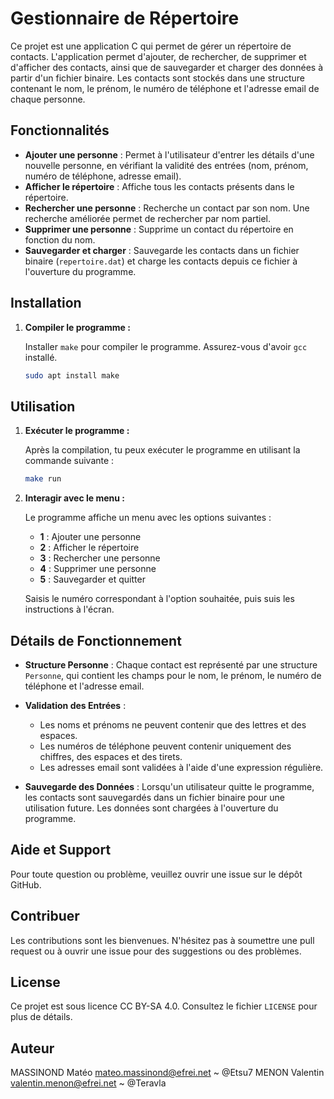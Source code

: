 # Gestionnaire de Répertoire

Ce projet est une application C qui permet de gérer un répertoire de contacts. L'application permet d'ajouter, de rechercher, de supprimer et d'afficher des contacts, ainsi que de sauvegarder et charger des données à partir d'un fichier binaire. Les contacts sont stockés dans une structure contenant le nom, le prénom, le numéro de téléphone et l'adresse email de chaque personne.

## Fonctionnalités

- **Ajouter une personne** : Permet à l'utilisateur d'entrer les détails d'une nouvelle personne, en vérifiant la validité des entrées (nom, prénom, numéro de téléphone, adresse email).
- **Afficher le répertoire** : Affiche tous les contacts présents dans le répertoire.
- **Rechercher une personne** : Recherche un contact par son nom. Une recherche améliorée permet de rechercher par nom partiel.
- **Supprimer une personne** : Supprime un contact du répertoire en fonction du nom.
- **Sauvegarder et charger** : Sauvegarde les contacts dans un fichier binaire (`repertoire.dat`) et charge les contacts depuis ce fichier à l'ouverture du programme.

## Installation

1. **Compiler le programme :**

   Installer `make` pour compiler le programme. Assurez-vous d'avoir `gcc` installé.

   ```bash
   sudo apt install make
   ```

## Utilisation

1. **Exécuter le programme :**

   Après la compilation, tu peux exécuter le programme en utilisant la commande suivante :

   ```bash
   make run
   ```

2. **Interagir avec le menu :**

   Le programme affiche un menu avec les options suivantes :

   - **1** : Ajouter une personne
   - **2** : Afficher le répertoire
   - **3** : Rechercher une personne
   - **4** : Supprimer une personne
   - **5** : Sauvegarder et quitter

   Saisis le numéro correspondant à l'option souhaitée, puis suis les instructions à l'écran.

## Détails de Fonctionnement

- **Structure Personne** : Chaque contact est représenté par une structure `Personne`, qui contient les champs pour le nom, le prénom, le numéro de téléphone et l'adresse email.
- **Validation des Entrées** :
  - Les noms et prénoms ne peuvent contenir que des lettres et des espaces.
  - Les numéros de téléphone peuvent contenir uniquement des chiffres, des espaces et des tirets.
  - Les adresses email sont validées à l'aide d'une expression régulière.
  
- **Sauvegarde des Données** : Lorsqu'un utilisateur quitte le programme, les contacts sont sauvegardés dans un fichier binaire pour une utilisation future. Les données sont chargées à l'ouverture du programme.

## Aide et Support

Pour toute question ou problème, veuillez ouvrir une issue sur le dépôt GitHub.

## Contribuer

Les contributions sont les bienvenues. N'hésitez pas à soumettre une pull request ou à ouvrir une issue pour des suggestions ou des problèmes.

## License

Ce projet est sous licence CC BY-SA 4.0. Consultez le fichier `LICENSE` pour plus de détails.

## Auteur

MASSINOND Matéo <mateo.massinond@efrei.net> ~ @Etsu7
MENON Valentin <valentin.menon@efrei.net> ~ @Teravla